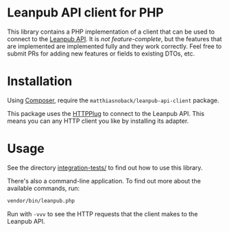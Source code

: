 # Leanpub API client for PHP

This library contains a PHP implementation of a client that can be used to connect to the [Leanpub
API](https://leanpub.com/help/api). It is *not feature-complete*, but the features that are implemented are implemented
fully and they work correctly. Feel free to submit PRs for adding new features or fields to existing DTOs, etc.

# Installation

Using [Composer](https://getcomposer.org/), require the ``matthiasnoback/leanpub-api-client`` package.

This package uses the [HTTPPlug](http://docs.php-http.org/en/latest/httplug/library-developers.html) to connect to the Leanpub API.
This means you can any HTTP client you like by installing its adapter.

# Usage

See the directory [integration-tests/](integration-tests/) to find out how to use this library.

There's also a command-line application. To find out more about the available commands, run:

```bash
vendor/bin/leanpub.php
```

Run with `-vvv` to see the HTTP requests that the client makes to the Leanpub API.

